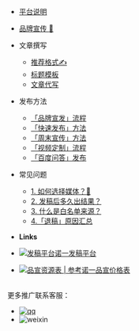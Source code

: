 * [平台说明](README)
* [品牌宣传 :star2:](branding)
* 文章撰写
  * [推荐格式✍️](writing/format)
  * [标题模板](writing/title)
  * [文章代写](writing/ghostwrite)
* 发布方法
  * [「品牌宣发」流程](posting/news-release)
  * [「快速发布」方法](posting/fast-release)
  * [「周末宣传」方法](posting/weekend-release)
  * [「视频定制」流程](posting/video-release)
  * [「百度问答」发布](posting/zhidao)
* 常见问题
  * [1. 如何选择媒体？:raising_hand:](faq/how-to-choose-news-media)
  * [2. 发稿后多久出结果？](faq/release-time)
  * [3. 什么是白名单来源？](faq/whitelist)
  * [4.「退稿」原因汇总](faq/how-to-avoid-withdrawal)

* **Links**
* [![发稿平台](https://www.seoipo.com/svg/logo_16.svg)诺一发稿平台](http://www.brandipo.com)
* [![品宣资源表 | 参考](https://www.seoipo.com/svg/download.svg)诺一品宣价格表](http://ziyuan.seoipo.com/%E8%AF%BA%E4%B8%80%E5%93%81%E5%AE%A3%E8%B5%84%E6%BA%90%E8%A1%A8.xlsx)

<br/>
更多推广联系客服：

* [![qq](http://tc.seoipo.com/qq.png)](http://wpa.qq.com/msgrd?v=3&uin=244538479&site=qq&menu=yes)
* ![weixin](http://tc.seoipo.com/20191022150417.jpg)
